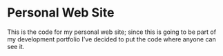 # Personal Web Site
This is the code for my personal web site; since this is going to be part of my development portfolio I've decided to put the code where anyone can see it.
